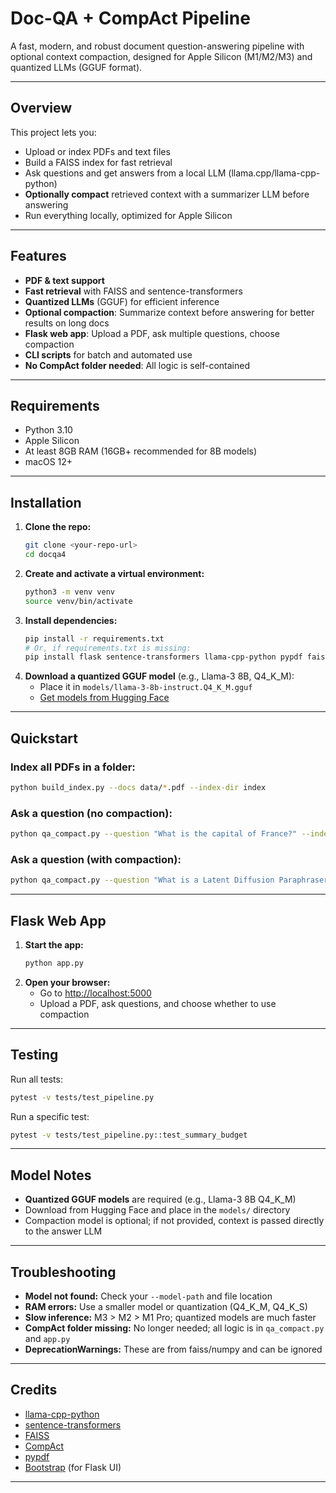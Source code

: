 # Doc-QA + CompAct Pipeline

A fast, modern, and robust document question-answering pipeline with optional context compaction, designed for Apple Silicon (M1/M2/M3) and quantized LLMs (GGUF format).

---

## Overview
This project lets you:
- Upload or index PDFs and text files
- Build a FAISS index for fast retrieval
- Ask questions and get answers from a local LLM (llama.cpp/llama-cpp-python)
- **Optionally compact** retrieved context with a summarizer LLM before answering
- Run everything locally, optimized for Apple Silicon

---

## Features
- **PDF & text support**
- **Fast retrieval** with FAISS and sentence-transformers
- **Quantized LLMs** (GGUF) for efficient inference
- **Optional compaction**: Summarize context before answering for better results on long docs
- **Flask web app**: Upload a PDF, ask multiple questions, choose compaction
- **CLI scripts** for batch and automated use
- **No CompAct folder needed**: All logic is self-contained

---

## Requirements
- Python 3.10
- Apple Silicon
- At least 8GB RAM (16GB+ recommended for 8B models)
- macOS 12+

---

## Installation
1. **Clone the repo:**
   ```bash
   git clone <your-repo-url>
   cd docqa4
   ```
2. **Create and activate a virtual environment:**
   ```bash
   python3 -m venv venv
   source venv/bin/activate
   ```
3. **Install dependencies:**
   ```bash
   pip install -r requirements.txt
   # Or, if requirements.txt is missing:
   pip install flask sentence-transformers llama-cpp-python pypdf faiss-cpu
   ```
4. **Download a quantized GGUF model** (e.g., Llama-3 8B, Q4_K_M):
   - Place it in `models/llama-3-8b-instruct.Q4_K_M.gguf`
   - [Get models from Hugging Face](https://huggingface.co/models?library=llama.cpp&sort=downloads)

---

## Quickstart
### **Index all PDFs in a folder:**
```bash
python build_index.py --docs data/*.pdf --index-dir index
```

### **Ask a question (no compaction):**
```bash
python qa_compact.py --question "What is the capital of France?" --index-dir index --model-path models/llama-3-8b-instruct.Q4_K_M.gguf
```

### **Ask a question (with compaction):**
```bash
python qa_compact.py --question "What is a Latent Diffusion Paraphraser?" --index-dir index --model-path models/llama-3-8b-instruct.Q4_K_M.gguf --compact-model models/compact7b/CompAct-7b.Q4_K_S.gguf
```

---

## Flask Web App
1. **Start the app:**
   ```bash
   python app.py
   ```
2. **Open your browser:**
   - Go to [http://localhost:5000](http://localhost:5000)
   - Upload a PDF, ask questions, and choose whether to use compaction

---

## Testing
Run all tests:
```bash
pytest -v tests/test_pipeline.py
```
Run a specific test:
```bash
pytest -v tests/test_pipeline.py::test_summary_budget
```

---

## Model Notes
- **Quantized GGUF models** are required (e.g., Llama-3 8B Q4_K_M)
- Download from Hugging Face and place in the `models/` directory
- Compaction model is optional; if not provided, context is passed directly to the answer LLM

---

## Troubleshooting
- **Model not found:** Check your `--model-path` and file location
- **RAM errors:** Use a smaller model or quantization (Q4_K_M, Q4_K_S)
- **Slow inference:** M3 > M2 > M1 Pro; quantized models are much faster
- **CompAct folder missing:** No longer needed; all logic is in `qa_compact.py` and `app.py`
- **DeprecationWarnings:** These are from faiss/numpy and can be ignored

---

## Credits
- [llama-cpp-python](https://github.com/abetlen/llama-cpp-python)
- [sentence-transformers](https://www.sbert.net/)
- [FAISS](https://github.com/facebookresearch/faiss)
- [CompAct](https://github.com/dmis-lab/CompAct)
- [pypdf](https://pypdf.readthedocs.io/)
- [Bootstrap](https://getbootstrap.com/) (for Flask UI)

---